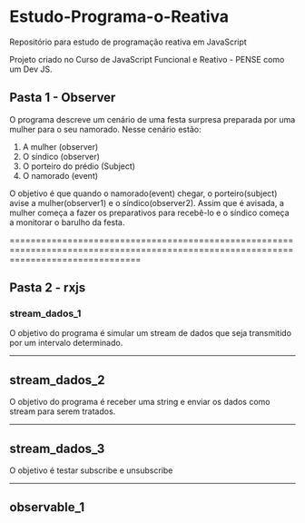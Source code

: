 # Estudo-Programa-o-Reativa
Repositório para estudo de programação reativa em JavaScript

Projeto criado no Curso de JavaScript Funcional e Reativo - PENSE como um Dev JS. 

<h2>Pasta 1 - Observer</h2>

O programa descreve um cenário de uma festa surpresa preparada por uma mulher para o seu namorado. Nesse cenário estão:

1. A mulher (observer)
2. O síndico (observer)
3. O porteiro do prédio (Subject)
4. O namorado (event)

O objetivo é que quando o namorado(event) chegar, o porteiro(subject) avise a mulher(observer1) e o síndico(observer2). 
Assim que é avisada, a mulher começa a fazer os preparativos para recebê-lo e o síndico começa a monitorar o barulho da festa.


=====================================================================================================================================


<h2>Pasta 2 - rxjs</h2>


<h3>stream_dados_1</h3>

O objetivo do programa é simular um stream de dados que seja transmitido por um intervalo determinado. 

---------------------------------------------------------------------------------------------------------

<h2>stream_dados_2</h2>

O objetivo do programa é receber uma string e enviar os dados como stream para serem tratados.

---------------------------------------------------------------------------------------------------------

<h2>stream_dados_3</h2>

O objetivo é testar subscribe e unsubscribe

---------------------------------------------------------------------------------------------------------

<h2>observable_1</h2>

